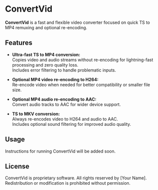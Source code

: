 # ConvertVid

**ConvertVid** is a fast and flexible video converter focused on quick TS to MP4 remuxing and optional re-encoding.

## Features

- **Ultra-fast TS to MP4 conversion:**  
  Copies video and audio streams without re-encoding for lightning-fast processing and zero quality loss.  
  Includes error filtering to handle problematic inputs.

- **Optional MP4 video re-encoding to H264:**  
  Re-encode video when needed for better compatibility or smaller file size.

- **Optional MP4 audio re-encoding to AAC:**  
  Convert audio tracks to AAC for wider device support.

- **TS to MKV conversion:**  
  Always re-encodes video to H264 and audio to AAC.  
  Includes optional sound filtering for improved audio quality.

## Usage

Instructions for running ConvertVid will be added soon.

## License

ConvertVid is proprietary software. All rights reserved by [Your Name]. Redistribution or modification is prohibited without permission.
